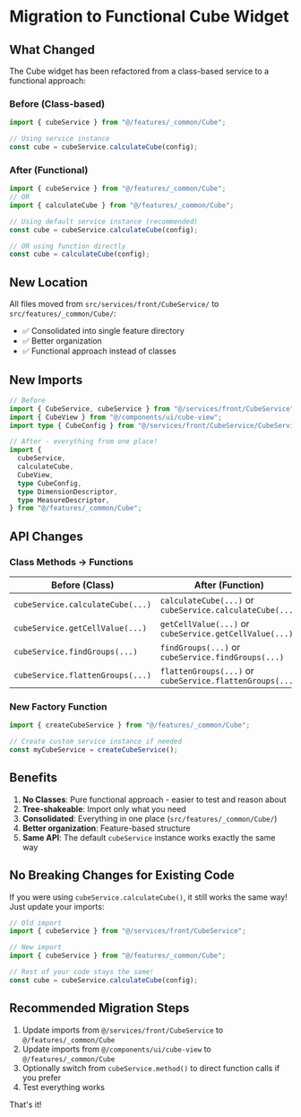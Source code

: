 # Migration to Functional Cube Widget

## What Changed

The Cube widget has been refactored from a class-based service to a functional approach:

### Before (Class-based)

```typescript
import { cubeService } from "@/features/_common/Cube";

// Using service instance
const cube = cubeService.calculateCube(config);
```

### After (Functional)

```typescript
import { cubeService } from "@/features/_common/Cube";
// OR
import { calculateCube } from "@/features/_common/Cube";

// Using default service instance (recommended)
const cube = cubeService.calculateCube(config);

// OR using function directly
const cube = calculateCube(config);
```

## New Location

All files moved from `src/services/front/CubeService/` to `src/features/_common/Cube/`:

- ✅ Consolidated into single feature directory
- ✅ Better organization
- ✅ Functional approach instead of classes

## New Imports

```typescript
// Before
import { CubeService, cubeService } from "@/services/front/CubeService";
import { CubeView } from "@/components/ui/cube-view";
import type { CubeConfig } from "@/services/front/CubeService/CubeService.types";

// After - everything from one place!
import {
  cubeService,
  calculateCube,
  CubeView,
  type CubeConfig,
  type DimensionDescriptor,
  type MeasureDescriptor,
} from "@/features/_common/Cube";
```

## API Changes

### Class Methods → Functions

| Before (Class)                   | After (Function)                                         |
| -------------------------------- | -------------------------------------------------------- |
| `cubeService.calculateCube(...)` | `calculateCube(...)` or `cubeService.calculateCube(...)` |
| `cubeService.getCellValue(...)`  | `getCellValue(...)` or `cubeService.getCellValue(...)`   |
| `cubeService.findGroups(...)`    | `findGroups(...)` or `cubeService.findGroups(...)`       |
| `cubeService.flattenGroups(...)` | `flattenGroups(...)` or `cubeService.flattenGroups(...)` |

### New Factory Function

```typescript
import { createCubeService } from "@/features/_common/Cube";

// Create custom service instance if needed
const myCubeService = createCubeService();
```

## Benefits

1. **No Classes**: Pure functional approach - easier to test and reason about
2. **Tree-shakeable**: Import only what you need
3. **Consolidated**: Everything in one place (`src/features/_common/Cube/`)
4. **Better organization**: Feature-based structure
5. **Same API**: The default `cubeService` instance works exactly the same way

## No Breaking Changes for Existing Code

If you were using `cubeService.calculateCube()`, it still works the same way! Just update your imports:

```typescript
// Old import
import { cubeService } from "@/services/front/CubeService";

// New import
import { cubeService } from "@/features/_common/Cube";

// Rest of your code stays the same!
const cube = cubeService.calculateCube(config);
```

## Recommended Migration Steps

1. Update imports from `@/services/front/CubeService` to `@/features/_common/Cube`
2. Update imports from `@/components/ui/cube-view` to `@/features/_common/Cube`
3. Optionally switch from `cubeService.method()` to direct function calls if you prefer
4. Test everything works

That's it!
